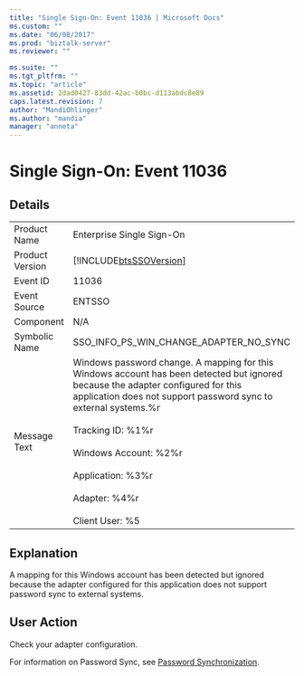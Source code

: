 ```yaml
---
title: "Single Sign-On: Event 11036 | Microsoft Docs"
ms.custom: ""
ms.date: "06/08/2017"
ms.prod: "biztalk-server"
ms.reviewer: ""

ms.suite: ""
ms.tgt_pltfrm: ""
ms.topic: "article"
ms.assetid: 2dad0427-83dd-42ac-b0bc-d113abdc8e89
caps.latest.revision: 7
author: "MandiOhlinger"
ms.author: "mandia"
manager: "anneta"
---
```

# Single Sign-On: Event 11036
## Details  
  
|                 |                                                                                                                                                                                                                                                                                                                                                         |
|-----------------|---------------------------------------------------------------------------------------------------------------------------------------------------------------------------------------------------------------------------------------------------------------------------------------------------------------------------------------------------------|
|  Product Name   |                                                                                                                                                                Enterprise Single Sign-On                                                                                                                                                                |
| Product Version |                                                                                                                                               [!INCLUDE[btsSSOVersion](../includes/btsssoversion-md.md)]                                                                                                                                                |
|    Event ID     |                                                                                                                                                                          11036                                                                                                                                                                          |
|  Event Source   |                                                                                                                                                                         ENTSSO                                                                                                                                                                          |
|    Component    |                                                                                                                                                                           N/A                                                                                                                                                                           |
|  Symbolic Name  |                                                                                                                                                         SSO_INFO_PS_WIN_CHANGE_ADAPTER_NO_SYNC                                                                                                                                                          |
|  Message Text   | Windows password change. A mapping for this Windows account has been detected but ignored because the adapter configured for this application does not support password sync to external systems.%r<br /><br /> Tracking ID: %1%r<br /><br /> Windows Account: %2%r<br /><br /> Application: %3%r<br /><br /> Adapter: %4%r<br /><br /> Client User: %5 |
  
## Explanation  
 A mapping for this Windows account has been detected but ignored because the adapter configured for this application does not support password sync to external systems.  
  
## User Action  
 Check your adapter configuration.  
  
 For information on Password Sync, see [Password Synchronization](../core/password-synchronization2.md).